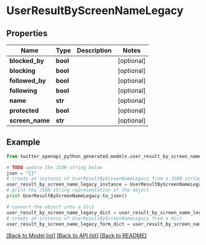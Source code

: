 # UserResultByScreenNameLegacy


## Properties
Name | Type | Description | Notes
------------ | ------------- | ------------- | -------------
**blocked_by** | **bool** |  | [optional] 
**blocking** | **bool** |  | [optional] 
**followed_by** | **bool** |  | [optional] 
**following** | **bool** |  | [optional] 
**name** | **str** |  | [optional] 
**protected** | **bool** |  | [optional] 
**screen_name** | **str** |  | [optional] 

## Example

```python
from twitter_openapi_python_generated.models.user_result_by_screen_name_legacy import UserResultByScreenNameLegacy

# TODO update the JSON string below
json = "{}"
# create an instance of UserResultByScreenNameLegacy from a JSON string
user_result_by_screen_name_legacy_instance = UserResultByScreenNameLegacy.from_json(json)
# print the JSON string representation of the object
print UserResultByScreenNameLegacy.to_json()

# convert the object into a dict
user_result_by_screen_name_legacy_dict = user_result_by_screen_name_legacy_instance.to_dict()
# create an instance of UserResultByScreenNameLegacy from a dict
user_result_by_screen_name_legacy_form_dict = user_result_by_screen_name_legacy.from_dict(user_result_by_screen_name_legacy_dict)
```
[[Back to Model list]](../README.md#documentation-for-models) [[Back to API list]](../README.md#documentation-for-api-endpoints) [[Back to README]](../README.md)


